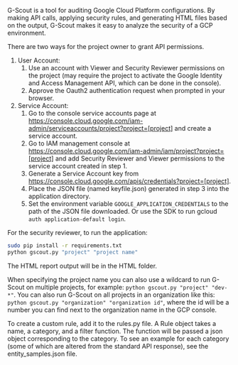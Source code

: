 G-Scout is a tool for auditing Google Cloud Platform configurations. By making API calls, applying security rules, and generating HTML files based on the output, G-Scout makes it easy to analyze the security of a GCP environment.

There are two ways for the project owner to grant API permissions.

1. User Account:
	1. Use an account with Viewer and Security Reviewer permissions on the project (may require the project to activate the Google Identity and Access Management API, which can be done in the console).
	2. Approve the Oauth2 authentication request when prompted in your browser.
2. Service Account:
	1.	Go to the console service accounts page at https://console.cloud.google.com/iam-admin/serviceaccounts/project?project=[project] and create a service account.
	2. Go to IAM management console at https://console.cloud.google.com/iam-admin/iam/project?project=[project] and add Security Reviewer and Viewer permissions to the service account created in step 1.
	3. Generate a Service Account key from https://console.cloud.google.com/apis/credentials?project=[project].
	4. Place the JSON file (named keyfile.json) generated in step 3 into the application directory.
	5. Set the environment variable `GOOGLE_APPLICATION_CREDENTIALS` to the path of the JSON file downloaded. Or use the SDK to run gcloud `auth application-default login`.

For the security reviewer, to run the application:
```sh
sudo pip install -r requirements.txt
python gscout.py "project" "project name"
```
The HTML report output will be in the HTML folder.

When specifying the project name you can also use a wildcard to run G-Scout on multiple projects, for example: `python gscout.py "project" "dev-*"`.
You can also run G-Scout on all projects in an organization like this: `python gscout.py "organization" "organization id"`, where the id will be a number you can find next to the organization name in the GCP console. 

To create a custom rule, add it to the rules.py file. A Rule object takes a name, a category, and a filter function. The function will be passed a json object corresponding to the category. 
To see an example for each category (some of which are altered from the standard API response), see the entity_samples.json file.
